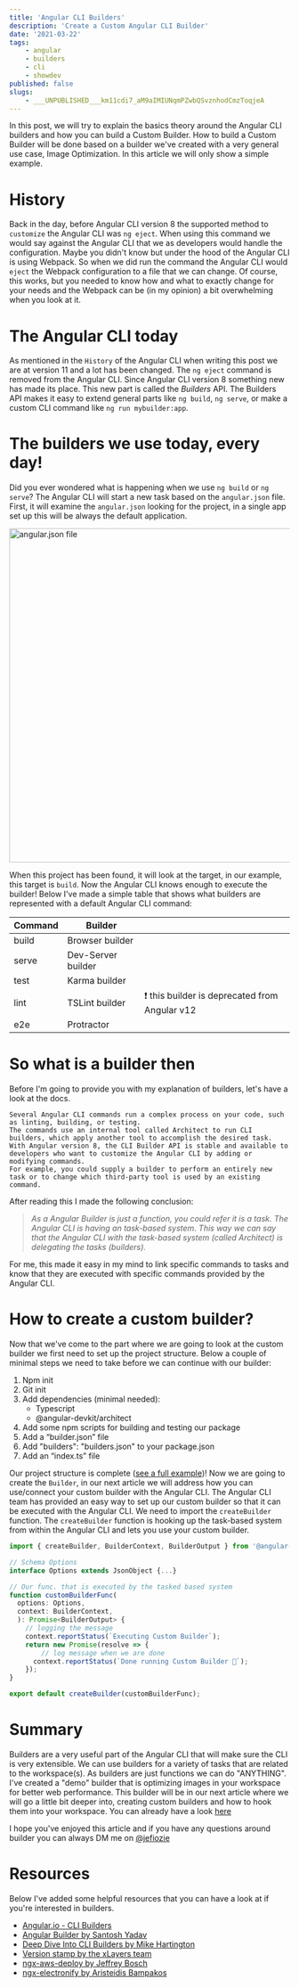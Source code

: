 ```yaml
---
title: 'Angular CLI Builders'
description: 'Create a Custom Angular CLI Builder'
date: '2021-03-22'
tags:
    - angular
    - builders
    - cli
    - showdev
published: false
slugs:
    - ___UNPUBLISHED___km11cdi7_aM9aIMIUNqmPZwbQSvznhodCmzToqjeA
---
```


In this post, we will try to explain the basics theory around the Angular CLI builders and how you can build a Custom Builder. How to build a Custom Builder will be done based on a builder we've created with a very general use case, Image Optimization. In this article we will only show a simple example.

# History

Back in the day, before Angular CLI version 8 the supported method to `customize` the Angular CLI was `ng eject`. When using this command we would say against the Angular CLI that we as developers would handle the configuration. Maybe you didn't know but under the hood of the Angular CLI is using Webpack. So when we did run the command the Angular CLI would `eject` the Webpack configuration to a file that we can change. Of course, this works, but you needed to know how and what to exactly change for your needs and the Webpack can be (in my opinion) a bit overwhelming when you look at it.


# The Angular CLI today

As mentioned in the `History` of the Angular CLI when writing this post we are at version 11 and a lot has been changed. The `ng eject` command is removed from the Angular CLI. Since Angular CLI version 8 something new has made its place. This new part is called the *Builders* API. The Builders API makes it easy to extend general parts like `ng build`, `ng serve`, or make a custom CLI command like `ng run mybuilder:app`.


# The builders we use today, every day!

Did you ever wondered what is happening when we use `ng build` or `ng serve`? The Angular CLI will start a new task based on the `angular.json` file. 
First, it will examine the `angular.json` looking for the project, in a single app set up this will be always the default application. 

<img src="/assets/builders/angularjson.png" alt="angular.json file" width=600 />

When this project has been found, it will look at the target, in our example, this target is `build`.
Now the Angular CLI knows enough to execute the builder! 
Below I've made a simple table that shows what builders are represented with a default Angular CLI command:

| Command  | Builder  | |
|---|---|---|
| build  | Browser builder | |
| serve  | Dev-Server builder | |
| test  | Karma builder  | |
| lint | TSLint builder  | ❗ this builder is deprecated from Angular v12 |
| e2e| Protractor   | |

# So what is a builder then

Before I'm going to provide you with my explanation of builders, let's have a look at the docs.

```
Several Angular CLI commands run a complex process on your code, such as linting, building, or testing.
The commands use an internal tool called Architect to run CLI builders, which apply another tool to accomplish the desired task. 
With Angular version 8, the CLI Builder API is stable and available to developers who want to customize the Angular CLI by adding or modifying commands. 
For example, you could supply a builder to perform an entirely new task or to change which third-party tool is used by an existing command.
```

After reading this I made the following conclusion: 
>*As a Angular Builder is just a function, you could refer it is a task. The Angular CLI is having an task-based system. This way we can say that the Angular CLI with the task-based system (called Architect) is delegating the tasks (builders).* 

For me, this made it easy in my mind to link specific commands to tasks and know that they are executed with specific commands provided by the Angular CLI.
 
# How to create a custom builder?

Now that we've come to the part where we are going to look at the custom builder we first need to set up the project structure.
Below a couple of minimal steps we need to take before we can continue with our builder: 

1. Npm init
2. Git init
3. Add dependencies (minimal needed):
    - Typescript
    - @angular-devkit/architect
4. Add some npm scripts for building and testing our package
5. Add a “builder.json” file
6. Add "builders": "builders.json" to your package.json
7. Add an “index.ts” file

Our project structure is complete ([see a full example][repo])! Now we are going to create the `Builder`, in our next article we will address how you can use/connect your custom builder with the Angular CLI.
The Angular CLI team has provided an easy way to set up our custom builder so that it can be executed with the Angular CLI. We need to import the `createBuilder` function. The `createBuilder` function is hooking up the task-based system from within the Angular CLI and lets you use your custom builder.

```ts
import { createBuilder, BuilderContext, BuilderOutput } from '@angular-devkit/architect'

// Schema Options
interface Options extends JsonObject {...}

// Our func. that is executed by the tasked based system
function customBuilderFunc(
  options: Options,
  context: BuilderContext,
  ): Promise<BuilderOutput> {
    // logging the message
    context.reportStatus(`Executing Custom Builder`);
    return new Promise(resolve => {
        // log message when we are done
      context.reportStatus(`Done running Custom Builder 🎉`);
    });
}

export default createBuilder(customBuilderFunc);
```

# Summary

Builders are a very useful part of the Angular CLI that will make sure the CLI is very extensible. We can use builders for a variety of tasks that are related to the workspace(s). As builders are just functions we can do "ANYTHING". I've created a "demo" builder that is optimizing images in your workspace for better web performance. This builder will be in our next article where we will go a little bit deeper into, creating custom builders and how to hook them into your workspace. You can already have a look [here][repo]

I hope you've enjoyed this article and if you have any questions around builder you can always DM me on [@jefiozie][@jefiozie]

# Resources

Below I've added some helpful resources that you can have a look at if you're interested in builders.

- [Angular.io - CLI Builders][cli-builder]
- [Angular Builder by Santosh Yadav][angular-builders]
- [Deep Dive Into CLI Builders by Mike Hartington][mikeharington]
- [Version stamp by the xLayers team][version-stamp] 
- [ngx-aws-deploy by Jeffrey Bosch][ngx-aws-deploy]
- [ngx-electronify by Aristeidis Bampakos][ngx-electronify] 

[@jefiozie]: https://twitter.com/jefiozie
[repo]: https://github.com/Jefiozie/imagization
[cli-builder]: https://angular.io/guide/cli-builder
[angular-builders]:https://angular-builders.dev/
[mikeharington]: https://youtu.be/HyvZ26ofTvY
[version-stamp]: http://github.com/xlayers/version-stamp
[ngx-aws-deploy]: https://github.com/Jefiozie/ngx-aws-deploy
[ngx-electronify]: https://github.com/bampakoa/ngx-electronify









